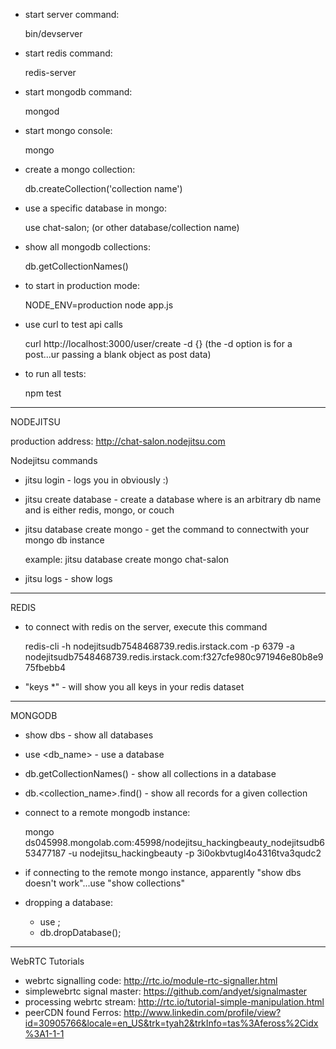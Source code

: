 * start server command: 

	bin/devserver

* start redis command: 

	redis-server

* start mongodb command:

	mongod

* start mongo console:

	mongo

* create a mongo collection:

	db.createCollection('collection name')

* use a specific database in mongo:

	use chat-salon; (or other database/collection name)

* show all mongodb collections:

	db.getCollectionNames()

* to start in production mode:

	NODE_ENV=production node app.js

* use curl to test api calls

	curl http://localhost:3000/user/create -d {} (the -d option is for a post...ur passing a blank object as post data)


* to run all tests:

	npm test

------------------------------

NODEJITSU

production address: http://chat-salon.nodejitsu.com


Nodejitsu commands

* jitsu login - logs you in obviously :)

* jitsu create database <db name> <type> - create a database where <db name> is an arbitrary db name and <type> is either redis, mongo, or couch

* jitsu database create mongo <db-label> - get the command to connectwith your mongo db instance

	example: jitsu database create mongo chat-salon

* jitsu logs - show logs

------------------------------

REDIS

* to connect with redis on the server, execute this command

	redis-cli -h nodejitsudb7548468739.redis.irstack.com -p 6379 -a nodejitsudb7548468739.redis.irstack.com:f327cfe980c971946e80b8e975fbebb4

* "keys *" - will show you all keys in your redis dataset



------------------------------

MONGODB

* show dbs - show all databases

* use <db_name> - use a database

* db.getCollectionNames() - show all collections in a database

* db.<collection_name>.find() - show all records for a given collection

* connect to a remote mongodb instance:

	mongo ds045998.mongolab.com:45998/nodejitsu_hackingbeauty_nodejitsudb653477187 -u nodejitsu_hackingbeauty -p 3i0okbvtugl4o4316tva3qudc2

* if connecting to the remote mongo instance, apparently "show dbs doesn't work"...use "show collections"

* dropping a database:

	- use <database name>;
	- db.dropDatabase();

------------------------------

WebRTC Tutorials

* webrtc signalling code: http://rtc.io/module-rtc-signaller.html
* simplewebrtc signal master: https://github.com/andyet/signalmaster
* processing webrtc stream: http://rtc.io/tutorial-simple-manipulation.html
* peerCDN found Ferros: http://www.linkedin.com/profile/view?id=30905766&locale=en_US&trk=tyah2&trkInfo=tas%3Afeross%2Cidx%3A1-1-1